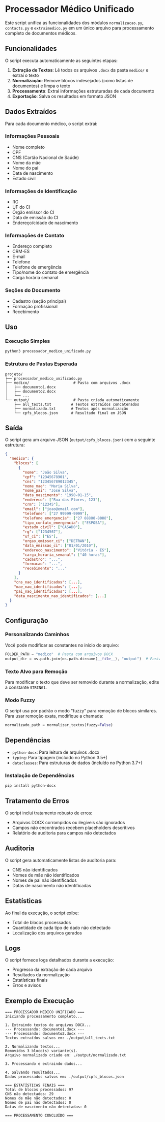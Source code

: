 # Processador Médico Unificado

Este script unifica as funcionalidades dos módulos `normalizacao.py`, `contacts.py` e `extraimedico.py` em um único arquivo para processamento completo de documentos médicos.

## Funcionalidades

O script executa automaticamente as seguintes etapas:

1. **Extração de Textos**: Lê todos os arquivos `.docx` da pasta `medico/` e extrai o texto
2. **Normalização**: Remove blocos indesejados (como listas de documentos) e limpa o texto
3. **Processamento**: Extrai informações estruturadas de cada documento
4. **Exportação**: Salva os resultados em formato JSON

## Dados Extraídos

Para cada documento médico, o script extrai:

### Informações Pessoais
- Nome completo
- CPF
- CNS (Cartão Nacional de Saúde)
- Nome da mãe
- Nome do pai
- Data de nascimento
- Estado civil

### Informações de Identificação
- RG
- UF do CI
- Órgão emissor do CI
- Data de emissão do CI
- Endereço/cidade de nascimento

### Informações de Contato
- Endereço completo
- CRM-ES
- E-mail
- Telefone
- Telefone de emergência
- Tipo/nome do contato de emergência
- Carga horária semanal

### Seções do Documento
- Cadastro (seção principal)
- Formação profissional
- Recebimento

## Uso

### Execução Simples
```bash
python3 processador_medico_unificado.py
```

### Estrutura de Pastas Esperada
```
projeto/
├── processador_medico_unificado.py
├── medico/                    # Pasta com arquivos .docx
│   ├── documento1.docx
│   ├── documento2.docx
│   └── ...
└── output/                    # Pasta criada automaticamente
    ├── all_texts.txt         # Textos extraídos concatenados
    ├── normalizado.txt       # Textos após normalização
    └── cpfs_blocos.json      # Resultado final em JSON
```

## Saída

O script gera um arquivo JSON (`output/cpfs_blocos.json`) com a seguinte estrutura:

```json
{
  "medico": {
    "blocos": [
      {
        "nome": "João Silva",
        "cpf": "12345678901",
        "cns": "123456789012345",
        "nome_mae": "Maria Silva",
        "nome_pai": "José Silva",
        "data_nascimento": "1990-01-15",
        "endereco": ["Rua das Flores, 123"],
        "crm": ["12345"],
        "email": ["joao@email.com"],
        "telefone": ["27 99999-9999"],
        "telefone_emergencia": ["27 88888-8888"],
        "tipo_contato_emergencia": ["ESPOSA"],
        "estado_civil": ["CASADO"],
        "rg": ["1234567"],
        "uf_ci": ["ES"],
        "orgao_emissor_ci": ["DETRAN"],
        "data_emissao_ci": ["01/01/2010"],
        "endereco_nascimento": ["Vitória - ES"],
        "carga_horaria_semanal": ["40 horas"],
        "cadastro": "...",
        "formacao": "...",
        "recebimento": "..."
      }
    ],
    "cns_nao_identificados": [...],
    "mae_nao_identificados": [...],
    "pai_nao_identificados": [...],
    "data_nascimento_nao_identificados": [...]
  }
}
```

## Configuração

### Personalizando Caminhos
Você pode modificar as constantes no início do arquivo:

```python
FOLDER_PATH = "medico"  # Pasta com arquivos DOCX
output_dir = os.path.join(os.path.dirname(__file__), "output")  # Pasta de saída
```

### Texto Alvo para Remoção
Para modificar o texto que deve ser removido durante a normalização, edite a constante `STRING1`.

### Modo Fuzzy
O script usa por padrão o modo "fuzzy" para remoção de blocos similares. Para usar remoção exata, modifique a chamada:

```python
normalizado_path = normalizar_textos(fuzzy=False)
```

## Dependências

- `python-docx`: Para leitura de arquivos .docx
- `typing`: Para tipagem (incluído no Python 3.5+)
- `dataclasses`: Para estruturas de dados (incluído no Python 3.7+)

### Instalação de Dependências
```bash
pip install python-docx
```

## Tratamento de Erros

O script inclui tratamento robusto de erros:

- Arquivos DOCX corrompidos ou ilegíveis são ignorados
- Campos não encontrados recebem placeholders descritivos
- Relatório de auditoria para campos não detectados

## Auditoria

O script gera automaticamente listas de auditoria para:
- CNS não identificados
- Nomes de mãe não identificados  
- Nomes de pai não identificados
- Datas de nascimento não identificadas

## Estatísticas

Ao final da execução, o script exibe:
- Total de blocos processados
- Quantidade de cada tipo de dado não detectado
- Localização dos arquivos gerados

## Logs

O script fornece logs detalhados durante a execução:
- Progresso da extração de cada arquivo
- Resultados da normalização
- Estatísticas finais
- Erros e avisos

## Exemplo de Execução

```
=== PROCESSADOR MÉDICO UNIFICADO ===
Iniciando processamento completo...

1. Extraindo textos de arquivos DOCX...
--- Processando: documento1.docx ---
--- Processando: documento2.docx ---
Textos extraídos salvos em: ./output/all_texts.txt

2. Normalizando textos...
Removidos 3 bloco(s) variante(s).
Arquivo normalizado criado em: ./output/normalizado.txt

3. Processando e extraindo dados...

4. Salvando resultados...
Dados processados salvos em: ./output/cpfs_blocos.json

=== ESTATÍSTICAS FINAIS ===
Total de blocos processados: 97
CNS não detectados: 29
Nomes de mãe não detectados: 0
Nomes de pai não detectados: 0
Datas de nascimento não detectadas: 0

=== PROCESSAMENTO CONCLUÍDO ===
```
